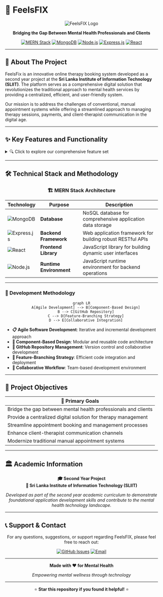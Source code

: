 # 🧠 FeelsFIX

<div align="center">

![FeelsFIX Logo](https://img.shields.io/badge/FeelsFIX-Mental%20Health%20Platform-blue?style=for-the-badge&logo=heart)

**Bridging the Gap Between Mental Health Professionals and Clients**

[![MERN Stack](https://img.shields.io/badge/Stack-MERN-61DAFB?style=flat-square&logo=react)](https://github.com/facebook/react)
[![MongoDB](https://img.shields.io/badge/Database-MongoDB-47A248?style=flat-square&logo=mongodb)](https://www.mongodb.com/)
[![Node.js](https://img.shields.io/badge/Backend-Node.js-339933?style=flat-square&logo=node.js)](https://nodejs.org/)
[![Express.js](https://img.shields.io/badge/Framework-Express.js-000000?style=flat-square&logo=express)](https://expressjs.com/)
[![React](https://img.shields.io/badge/Frontend-React.js-61DAFB?style=flat-square&logo=react)](https://reactjs.org/)

</div>

---

## 📖 About The Project

FeelsFix is an innovative online therapy booking system developed as a second year project at the **Sri Lanka Institute of Information Technology (SLIIT)**. The platform serves as a comprehensive digital solution that revolutionizes the traditional approach to mental health services by providing a centralized, efficient, and user-friendly system.

Our mission is to address the challenges of conventional, manual appointment systems while offering a streamlined approach to managing therapy sessions, payments, and client-therapist communication in the digital age.

---

## ✨ Key Features and Functionality

<details>
<summary>🔍 Click to explore our comprehensive feature set</summary>

### 👥 Multi-Role Architecture
The system is thoughtfully designed with a multi-role architecture, catering to:
- **Clients** - Seamless booking and management experience
- **Therapists** - Professional tools for practice management  
- **Administrators** - Complete system oversight and control

### 🛡️ User Management
- **Robust Registration System**: Secure user onboarding process
- **Advanced Authentication**: Multi-layer security protocols
- **Role-Based Access Control**: Personalized experiences based on user roles
- **Secure User Sessions**: Protected and encrypted user data

### 📅 Appointment Management
- **Flexible Scheduling**: Easy appointment booking system
- **Smart Rescheduling**: Hassle-free appointment modifications
- **One-Click Cancellation**: Simple cancellation process
- **Automated Reminders**: Reduce no-shows with intelligent notifications
- **Efficiency Optimization**: Streamlined workflow for maximum productivity

### 💳 Payment Management
- **Secure Transactions**: Industry-standard payment security
- **Automated Invoicing**: Professional invoice generation
- **Payment History Tracking**: Complete financial transparency
- **Refund Management**: Streamlined refund processing system

### 🎯 Workshop Management
- **Group Therapy Sessions**: Scalable group session organization
- **Wide Reach Capability**: Connect with broader audiences
- **Interactive Workshop Tools**: Enhanced engagement features
- **Session Management**: Complete workshop lifecycle management

### 📝 Content and Feedback System
- **Wellness Content Sharing**: Therapist-curated valuable resources
- **Client Feedback Platform**: Comprehensive rating and review system
- **Community-Driven Environment**: Foster collaborative wellness community
- **Quality Assurance**: Continuous improvement through user feedback

</details>

---

## 🛠️ Technical Stack and Methodology

<div align="center">

### 🏗️ **MERN Stack Architecture**

</div>

| Technology | Purpose | Description |
|------------|---------|-------------|
| ![MongoDB](https://img.shields.io/badge/-MongoDB-47A248?style=flat-square&logo=mongodb&logoColor=white) | **Database** | NoSQL database for comprehensive application data storage |
| ![Express.js](https://img.shields.io/badge/-Express.js-000000?style=flat-square&logo=express&logoColor=white) | **Backend Framework** | Web application framework for building robust RESTful APIs |
| ![React](https://img.shields.io/badge/-React.js-61DAFB?style=flat-square&logo=react&logoColor=black) | **Frontend Library** | JavaScript library for building dynamic user interfaces |
| ![Node.js](https://img.shields.io/badge/-Node.js-339933?style=flat-square&logo=node.js&logoColor=white) | **Runtime Environment** | JavaScript runtime environment for backend operations |

---

### 🚀 Development Methodology

<div align="center">

```mermaid
graph LR
    A[Agile Development] --> B[Component-Based Design]
    B --> C[GitHub Repository]
    C --> D[Feature-Branching Strategy]
    D --> E[Collaborative Integration]
```

</div>

- **📋 Agile Software Development**: Iterative and incremental development approach
- **🧩 Component-Based Design**: Modular and reusable code architecture
- **🔄 GitHub Repository Management**: Version control and collaborative development
- **🌿 Feature-Branching Strategy**: Efficient code integration and deployment
- **🤝 Collaborative Workflow**: Team-based development environment

---

## 🎯 Project Objectives

<div align="center">

| 🎯 **Primary Goals** |
|---------------------|
| Bridge the gap between mental health professionals and clients |
| Provide a centralized digital solution for therapy management |
| Streamline appointment booking and management processes |
| Enhance client-therapist communication channels |
| Modernize traditional manual appointment systems |

</div>

---

## 🏛️ Academic Information

<div align="center">

**🎓 Second Year Project**  
**🏢 Sri Lanka Institute of Information Technology (SLIIT)**

*Developed as part of the second year academic curriculum to demonstrate foundational application development skills and contribute to the mental health technology landscape.*

</div>

---

## 📞 Support & Contact

<div align="center">

For any questions, suggestions, or support regarding FeelsFIX, please feel free to reach out:

[![GitHub Issues](https://img.shields.io/badge/GitHub-Issues-red?style=for-the-badge&logo=github)](https://github.com/PasinduLF/feelsfix/issues)
[![Email](https://img.shields.io/badge/Email-Contact-blue?style=for-the-badge&logo=gmail)](mailto:lpasindu30@gmail.com)

</div>

---

<div align="center">

**Made with ❤️ for Mental Health**

*Empowering mental wellness through technology*

---

⭐ **Star this repository if you found it helpful!** ⭐

</div>

